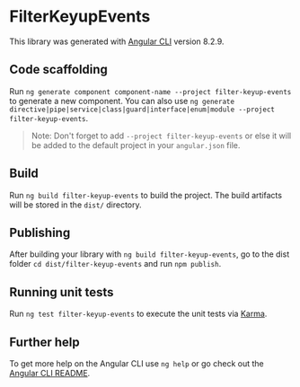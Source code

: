 # FilterKeyupEvents

This library was generated with [Angular CLI](https://github.com/angular/angular-cli) version 8.2.9.

## Code scaffolding

Run `ng generate component component-name --project filter-keyup-events` to generate a new component. You can also use `ng generate directive|pipe|service|class|guard|interface|enum|module --project filter-keyup-events`.
> Note: Don't forget to add `--project filter-keyup-events` or else it will be added to the default project in your `angular.json` file. 

## Build

Run `ng build filter-keyup-events` to build the project. The build artifacts will be stored in the `dist/` directory.

## Publishing

After building your library with `ng build filter-keyup-events`, go to the dist folder `cd dist/filter-keyup-events` and run `npm publish`.

## Running unit tests

Run `ng test filter-keyup-events` to execute the unit tests via [Karma](https://karma-runner.github.io).

## Further help

To get more help on the Angular CLI use `ng help` or go check out the [Angular CLI README](https://github.com/angular/angular-cli/blob/master/README.md).
